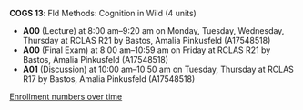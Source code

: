 **COGS 13**: Fld Methods: Cognition in Wild (4 units)

- **A00** (Lecture) at 8:00 am–9:20 am on Monday, Tuesday, Wednesday, Thursday at RCLAS R21 by Bastos, Amalia Pinkusfeld (A17548518)
- **A00** (Final Exam) at 8:00 am–10:59 am on Friday at RCLAS R21 by Bastos, Amalia Pinkusfeld (A17548518)
- **A01** (Discussion) at 10:00 am–10:50 am on Tuesday, Thursday at RCLAS R17 by Bastos, Amalia Pinkusfeld (A17548518)

[Enrollment numbers over time](./COGS13.tsv)
